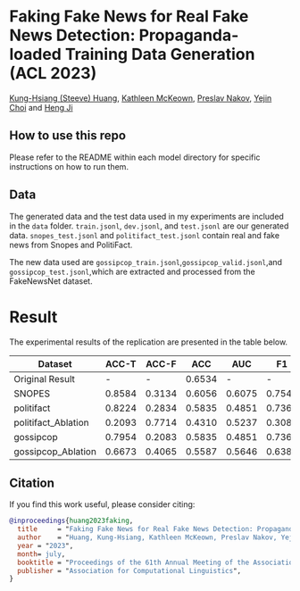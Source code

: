 # Faking Fake News for Real Fake News Detection: Propaganda-loaded Training Data Generation (ACL 2023)


[Kung-Hsiang (Steeve) Huang](https://khuangaf.github.io/), [Kathleen McKeown](https://www.cs.columbia.edu/~kathy), [Preslav Nakov](https://mbzuai.ac.ae/study/faculty/preslav-nakov), [Yejin Choi](https://homes.cs.washington.edu/~yejin/) and [Heng Ji](https://blender.cs.illinois.edu/hengji.html)


## How to use this repo

Please refer to the README within each model directory for specific instructions on how to run them.

## Data

The generated data and the test data used in my experiments are included in the `data` folder. `train.jsonl`, `dev.jsonl`, and `test.jsonl` are our generated data. `snopes_test.jsonl` and `politifact_test.jsonl` contain real and fake news from Snopes and PolitiFact.

The new data used are `gossipcop_train.jsonl`,`gossipcop_valid.jsonl`,and `gossipcop_test.jsonl`,which are extracted and processed from the FakeNewsNet dataset.




# Result 
The experimental results of the replication are presented in the table below.

| Dataset         | **ACC-T** | **ACC-F** | ACC   | AUC   | F1    |
|-----------------|-------|-------|-------|-------|-------|
| Original Result | -     | -     | 0.6534| -     | -     |
| SNOPES| 0.8584| 0.3134| 0.6056| 0.6075| 0.7543|
| politifact| 0.8224| 0.2834| 0.5835| 0.4851| 0.7369|
| politifact_Ablation| 0.2093| 0.7714| 0.4310| 0.5237| 0.3082|
| gossipcop| 0.7954| 0.2083| 0.5835| 0.4851| 0.7369|
| gossipcop_Ablation| 0.6673| 0.4065| 0.5587| 0.5646| 0.6382|

## Citation

If you find this work useful, please consider citing:

```bibtex
@inproceedings{huang2023faking,
  title     = "Faking Fake News for Real Fake News Detection: Propaganda-loaded Training Data Generation",
  author    = "Huang, Kung-Hsiang, Kathleen McKeown, Preslav Nakov, Yejin Choi, and Heng Ji",
  year = "2023",
  month= july,
  booktitle = "Proceedings of the 61th Annual Meeting of the Association for Computational Linguistics",
  publisher = "Association for Computational Linguistics",
}
```